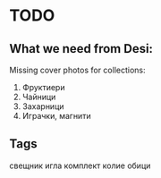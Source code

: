# TODO


## What we need from Desi:

Missing cover photos for collections:
1. Фруктиери
2. Чайници
3. Захарници
4. Играчки, магнити


## Tags

свещник
иглa
комплект
колие
обици
